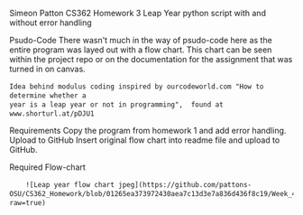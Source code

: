 Simeon Patton
CS362 Homework 3
Leap Year python script
    with and without error handling


Psudo-Code
    There wasn't much in the way of psudo-code here as the entire program was layed out with a
    flow chart. This chart can be seen within the project repo or on the documentation for the 
    assignment that was turned in on canvas.

    Idea behind modulus coding inspired by ourcodeworld.com "How to determine whether a
    year is a leap year or not in programming",  found at www.shorturl.at/pDJU1

Requirements
    Copy the program from homework 1 and add error handling.
    Upload to GitHub
    Insert original flow chart into readme file and upload to GitHub.


Required Flow-chart 


        ![Leap year flow chart jpeg](https://github.com/pattons-OSU/CS362_Homework/blob/01265ea373972430aea7c13d3e7a836d436f8c19/Week_4/Leap_year_flowchart.JPG?raw=true)
